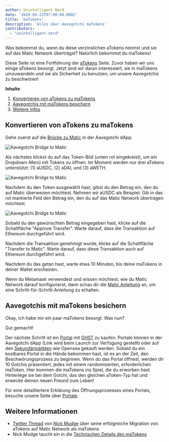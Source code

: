 ```yaml
---
author: Unintelligent Nerd
date: '2020-04-23T07:00:00.000Z'
title: 'maTokens'
description: 'Alles über Aavegotchi maTokens'
contributors:
  - "unintelligent-nerd"
---
```


Was bekommst du, wenn du diese verzinslichen aTokens nimmst und sie auf das Matic Network überträgst? Natürlich bekommst du maTokens!

Diese Seite ist eine Fortführung der [aTokens](/atokens) Seite. Zuvor haben wir uns einige aTokens besorgt. Jetzt sind wir daran interessiert, sie in maTokens umzuwandeln und sie als Sicherheit zu benutzen, um unsere Aavegotchis zu beschwören!

<div class="contentsBox">

**Inhalte**

<ol>
<li><a href=#converting-atokens-into-matokens>Konvertieren von aTokens zu maTokens</a></li>
<li><a href=#staking-matokens-into-aavegotchis>Aavegotchis mit maTokens besichern</a></li>
<li><a href=#learn-more>Weitere Infos</a></li>
</ol>

</div>

## Konvertieren von aTokens zu maTokens

Gehe zuerst auf die [Brücke zu Matic](https://aavegotchi.com/bridge) in der Aavegotchi dApp.

<img class = "bodyImage" src = "/matokens/bridge-to-matic.png" alt = "Aavegotchi Bridge to Matic" />

Als nächstes klickst du auf das Token-Bild (unten rot eingekreist), um ein Dropdown-Menü mit Tokens zu öffnen. Im Moment werden nur drei aTokens unterstützt: (1) aUSDC, (2) aDAI, und (3) aWETH.

<img class = "bodyImage" src = "/matokens/select-atoken-to-convert.png" alt = "Aavegotchi Bridge to Matic" />

Nachdem du den Token ausgewählt hast, gibst du den Betrag ein, den du auf Matic überweisen möchtest. Nehmen wir aUSDC als Beispiel: Gib in das rot markierte Feld den Betrag ein, den du auf das Matic Network übertragen möchtest.

<img class = "bodyImage" src = "/matokens/amount-to-transfer-to-matic.png" alt = "Aavegotchi Bridge to Matic" />

Sobald du den gewünschten Betrag eingegeben hast, klicke auf die Schaltfläche "Approve Transfer". Warte darauf, dass die Transaktion auf Ethereum durchgeführt wird.

Nachdem die Transaktion genehmigt wurde, klicke auf die Schaltfläche "Transfer to Matic". Warte darauf, dass diese Transaktion auch auf Ethereum durchgeführt wird.

Nachdem du das getan hast, warte etwa 10 Minuten, bis deine maTokens in deiner Wallet erscheinen.

Wenn du Metamask verwendest und wissen möchtest, wie du Matic Network darauf konfigurierst, dann schau dir die [Matic Anleitung](/matic) an, um eine Schritt-für-Schritt-Anleitung zu erhalten.

## Aavegotchis mit maTokens besichern

Okay, ich habe mir ein paar maTokens besorgt. Was nun?

Gut gemacht!

Der nächste Schritt ist ein [Portal](/portale) mit [GHST](/ghst) zu kaufen. Portale können in der Aavegotchi dApp (Link wird beim Launch zur Verfügung gestellt) oder auf den [Sekundärmärkten](/marketplace) wie Opensea gekauft werden. Sobald du ein kostbares Portal in die Hände bekommen hast, ist es an der Zeit, den Beschwörungsprozess zu beginnen. Wenn du das Portal öffnest, werden dir 10 Gotchis präsentiert, jedes mit einem randomisierten, erforderlichen maToken. Hier kommen die maTokens ins Spiel, die du erworben hast. Hinterlege sie bei dem Gotchi, das den gleichen aToken-Typ hat und erwecke deinen neuen Freund zum Leben!

Für eine detailliertere Erklärung des Öffnungsprozesses eines Portals, besuche unsere Seite über [Portale](/portals).

## Weitere Informationen

* [Twitter Thread](https://twitter.com/mudgen/status/1352399348219445250) von [Nick Mudge](/team#nick-mudge) über seine erfolgreiche Migration von aTokens auf Matic Network als maTokens
* Nick Mudge taucht ein in die [Technischen Details des maTokens](https://aavegotchi.substack.com/p/aaves-interest-bearing-atokens-on)